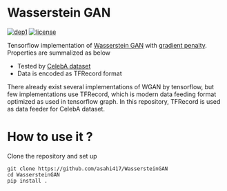 # Wasserstein GAN 
[![dep1](https://img.shields.io/badge/Tensorflow-1.3+-blue.svg)](https://www.tensorflow.org/)
[![license](https://img.shields.io/badge/License-MIT-brightgreen.svg)](https://github.com/asahi417/WassersteinGAN/blob/master/LICENSE)

Tensorflow implementation of [Wasserstein GAN](https://arxiv.org/pdf/1701.07875.pdf) with [gradient penalty](https://papers.nips.cc/paper/7159-improved-training-of-wasserstein-gans.pdf).
Properties are summalized as below

- Tested by [CelebA dataset](http://mmlab.ie.cuhk.edu.hk/projects/CelebA.html) 
- Data is encoded as TFRecord format

There already exist several implementations of WGAN by tensorflow, but
few implementations use TFRecord, which is modern data feeding format optimized as used in tensorflow graph.
In this repository, TFRecord is used as data feeder for CelebA dataset.

# How to use it ?
Clone the repository and set up

```
git clone https://github.com/asahi417/WassersteinGAN
cd WassersteinGAN
pip install .
```
